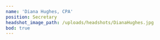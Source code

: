 ```yaml
---
name: 'Diana Hughes, CPA'
position: Secretary
headshot_image_path: /uploads/headshots/DianaHughes.jpg
bod: true
---
```



